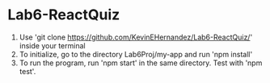 # Lab6-ReactQuiz
1. Use 'git clone https://github.com/KevinEHernandez/Lab6-ReactQuiz/' inside your terminal
2. To initialize, go to the directory Lab6Proj/my-app and run 'npm install'
3. To run the program, run 'npm start' in the same directory. Test with 'npm test'.
